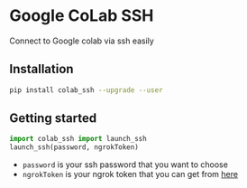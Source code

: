 # Google CoLab SSH
Connect to Google colab via ssh easily

## Installation
```bash
pip install colab_ssh --upgrade --user
```

## Getting started

```python
import colab_ssh import launch_ssh
launch_ssh(password, ngrokToken)
```

- `password` is your ssh password that you want to choose
- `ngrokToken` is your ngrok token that you can get from [here](https://dashboard.ngrok.com/auth)